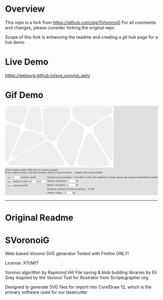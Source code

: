 # Overview
This repo is a fork from https://github.com/stg/SVoronoiG
For all comments and changes, please consider forking the original repo

Scope of this fork is enhancing the readme and creating a git hub page for a live demo

# Live Demo
https://websvg.github.io/svg_voronoi_gen/

# Gif Demo
<img src="./media/demo.gif" width=800>


---
# Original Readme
# SVoronoiG

Web-based Voronoi SVG generator
Tested with Firefox ONLY!

License: X11/MIT

Voronoi algorithm by Raymond Hill
File saving & blob building libraries by Eli Grey
Inspired by the Voronoi Tool for Illustrator from Scriptographer.org

Designed to generate SVG files for import into CorelDraw 12, which is the primary software used for our lasercutter
